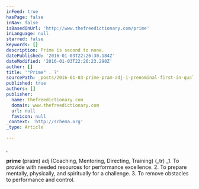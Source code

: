 ```yaml
---
inFeed: true
hasPage: false
inNav: false
isBasedOnUrl: 'http://www.thefreedictionary.com/prime'
inLanguage: null
starred: false
keywords: []
description: Prime is second to none.
datePublished: '2016-01-03T22:26:30.184Z'
dateModified: '2016-01-03T22:26:23.290Z'
author: []
title: '"Prime" . ?'
sourcePath: _posts/2016-01-03-prime-pram-adj-1-prenominal-first-in-quality-or-value.md
published: true
authors: []
publisher:
  name: thefreedictionary.com
  domain: www.thefreedictionary.com
  url: null
  favicon: null
_context: 'http://schema.org'
_type: Article

---
```

,

**prime** (praɪm) adj (Coaching, Mentoring, Directing, Training) (_tr) _1\. To provide with needed resources for performance excellence. 2\. To prepare mentally, physically, and spiritually for a challenge. 3\. To remove obstacles to performance and control.